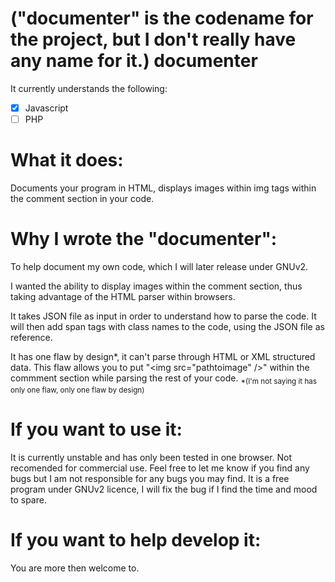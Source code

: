 ("documenter" is the codename for the project, but I don't really have any name for it.)
documenter
==========

It currently understands the following:
- [x] Javascript
- [ ] PHP
  
What it does:
==========

  Documents your program in HTML, displays images within img tags within the comment section in your code.

Why I wrote the "documenter":  
==========

  To help document my own code, which I will later release under GNUv2.

  I wanted the ability to display images within the comment section, thus taking advantage of the
  HTML parser within browsers.  

  It takes JSON file as input in order to understand how to parse the code.
  It will then add span tags with class names to the code, using the JSON file as reference.  

  It has one flaw by design*, it can't parse through
  HTML or XML structured data.
  This flaw allows you to put "\<img src="pathtoimage" /\>" within the commment section while parsing the rest of
  your code.
  <sub>*(I'm not saying it has only one flaw, only one flaw by design)</sub>

If you want to use it:
==========

  It is currently unstable and has only been tested in one browser. Not recomended for commercial use.
  Feel free to let me know if you find any bugs but I am not responsible for any bugs you may find.
  It is a free program under GNUv2 licence, I will fix the bug if I find the time and mood to spare.
  
If you want to help develop it:
==========

  You are more then welcome to.
